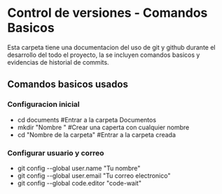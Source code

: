 # Control de versiones - Comandos Basicos 

Esta carpeta tiene una documentacion del uso de git y github durante el desarrollo del todo el proyecto, la se incluyen comandos basicos y evidencias de historial de commits. 

## Comandos basicos usados

### Configuracion inicial 
- cd documents #Entrar a la carpeta Documentos
- mkdir "Nombre " #Crear una caperta con cualquier nombre
- cd "Nombre de la carpeta" #Entrar a la carpeta creada 
### Configurar usuario y correo 
- git config --global user.name "Tu nombre"
- git config --global user.email "Tu correo electronico"
- git config --global code.editor "code-wait"



